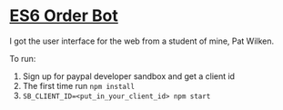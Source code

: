 # <a href="https://github.com/rhildred/ES6OrderBot" target="_blank">ES6 Order Bot</a>

I got the user interface for the web from a student of mine, Pat Wilken.

To run:

1. Sign up for paypal developer sandbox and get a client id
2. The first time run `npm install`
3. `SB_CLIENT_ID=<put_in_your_client_id> npm start`

